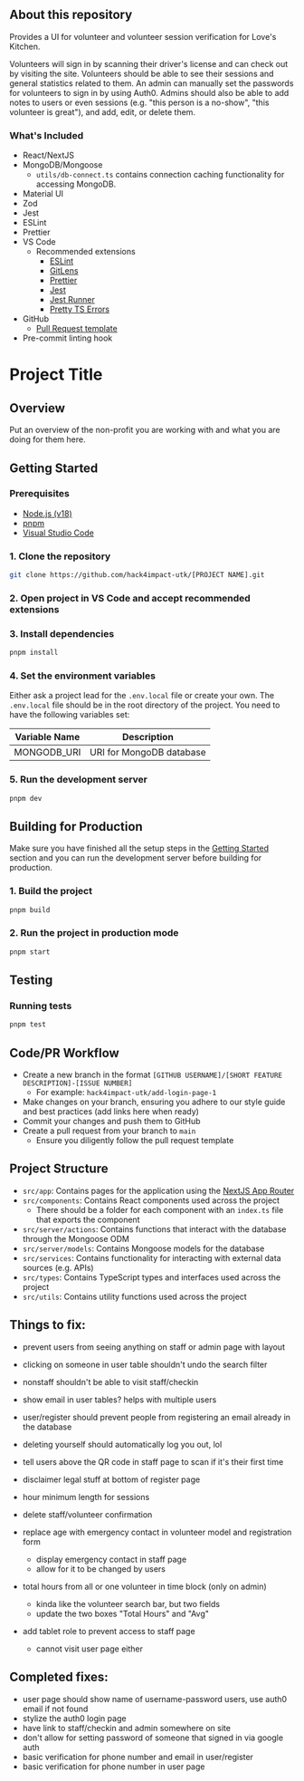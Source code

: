 <!-- DELETE THIS SECTION AFTER USING TEMPLATE -->

## About this repository

Provides a UI for volunteer and volunteer session verification for Love's Kitchen.

Volunteers will sign in by scanning their driver's license and can check out by visiting the site. Volunteers should
be able to see their sessions and general statistics related to them. An admin can manually set the passwords for
volunteers to sign in by using Auth0. Admins should also be able to add notes to users or even sessions (e.g. "this
person is a no-show", "this volunteer is great"), and add, edit, or delete them.

<!-- DELETE THIS SECTION AFTER USING TEMPLATE -->

### What's Included

- React/NextJS
- MongoDB/Mongoose
  - `utils/db-connect.ts` contains connection caching functionality for accessing MongoDB.
- Material UI
- Zod
- Jest
- ESLint
- Prettier
- VS Code
  - Recommended extensions
    - [ESLint](https://marketplace.visualstudio.com/items?itemName=dbaeumer.vscode-eslint)
    - [GitLens](https://marketplace.visualstudio.com/items?itemName=eamodio.gitlens)
    - [Prettier](https://marketplace.visualstudio.com/items?itemName=esbenp.prettier-vscode)
    - [Jest](https://marketplace.visualstudio.com/items?itemName=Orta.vscode-jest)
    - [Jest Runner](https://marketplace.visualstudio.com/items?itemName=firsttris.vscode-jest-runner)
    - [Pretty TS Errors](https://marketplace.visualstudio.com/items?itemName=yoavbls.pretty-ts-errors)
- GitHub
  - [Pull Request template](https://github.com/hack4impact-utk/nextjs-template/blob/main/.github/pull_request_template.md)
- Pre-commit linting hook

# Project Title

## Overview

Put an overview of the non-profit you are working with and what you are doing for them here.

## Getting Started

### Prerequisites

<!-- Ensure any other prerequisites your project needs are mentioned here. -->

- [Node.js (v18)](https://nodejs.org/en/)
- [pnpm](https://pnpm.io/)
- [Visual Studio Code](https://code.visualstudio.com/)

<!-- Add or modify steps here for getting started as a developer -->

### 1. Clone the repository

```bash
git clone https://github.com/hack4impact-utk/[PROJECT NAME].git
```

### 2. Open project in VS Code and accept recommended extensions

### 3. Install dependencies

```bash
pnpm install
```

### 4. Set the environment variables

Either ask a project lead for the `.env.local` file or create your own. The `.env.local` file should be in the root directory of the project. You need to have the following variables set:

<!-- Add any other environment variables your project requires to this table. -->

| Variable Name | Description              |
| ------------- | ------------------------ |
| MONGODB_URI   | URI for MongoDB database |

### 5. Run the development server

```bash
pnpm dev
```

## Building for Production

Make sure you have finished all the setup steps in the [Getting Started](#getting-started) section and you can run the development server before building for production.

### 1. Build the project

```bash
pnpm build
```

### 2. Run the project in production mode

```bash
pnpm start
```

## Testing

### Running tests

```bash
pnpm test
```

## Code/PR Workflow

<!-- Add any project specific workflows in here -->

- Create a new branch in the format `[GITHUB USERNAME]/[SHORT FEATURE DESCRIPTION]-[ISSUE NUMBER]`
  - For example: `hack4impact-utk/add-login-page-1`
- Make changes on your branch, ensuring you adhere to our style guide and best practices (add links here when ready)
- Commit your changes and push them to GitHub
- Create a pull request from your branch to `main`
  - Ensure you diligently follow the pull request template

## Project Structure

- `src/app`: Contains pages for the application using the [NextJS App Router](https://nextjs.org/docs/app)
- `src/components`: Contains React components used across the project
  - There should be a folder for each component with an `index.ts` file that exports the component
- `src/server/actions`: Contains functions that interact with the database through the Mongoose ODM
- `src/server/models`: Contains Mongoose models for the database
- `src/services`: Contains functionality for interacting with external data sources (e.g. APIs)
- `src/types`: Contains TypeScript types and interfaces used across the project
- `src/utils`: Contains utility functions used across the project

## Things to fix:

- prevent users from seeing anything on staff or admin page with layout
- clicking on someone in user table shouldn't undo the search filter
- nonstaff shouldn't be able to visit staff/checkin
- show email in user tables? helps with multiple users
- user/register should prevent people from registering an email already in the database
- deleting yourself should automatically log you out, lol
- tell users above the QR code in staff page to scan if it's their first time
- disclaimer legal stuff at bottom of register page
- hour minimum length for sessions
- delete staff/volunteer confirmation

- replace age with emergency contact in volunteer model and registration form

  - display emergency contact in staff page
  - allow for it to be changed by users

- total hours from all or one volunteer in time block (only on admin)

  - kinda like the volunteer search bar, but two fields
  - update the two boxes "Total Hours" and "Avg"

- add tablet role to prevent access to staff page
  - cannot visit user page either

## Completed fixes:

- user page should show name of username-password users, use auth0 email if not found
- stylize the auth0 login page
- have link to staff/checkin and admin somewhere on site
- don't allow for setting password of someone that signed in via google auth
- basic verification for phone number and email in user/register
- basic verification for phone number in user page
